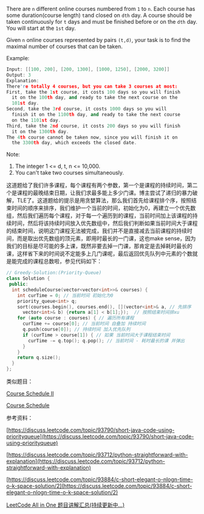 There are `n` different online courses numbered from `1` to `n`. Each course has some duration(course length) `t`and closed on `dth` day. A course should be taken continuously for `t` days and must be finished before or on the `dth` day. You will start at the `1st` day.

Given `n` online courses represented by pairs `(t,d)`, your task is to find the maximal number of courses that can be taken.

Example:

```cpp
Input: [[100, 200], [200, 1300], [1000, 1250], [2000, 3200]]
Output: 3
Explanation: 
There're totally 4 courses, but you can take 3 courses at most:
First, take the 1st course, it costs 100 days so you will finish
  it on the 100th day, and ready to take the next course on the
  101st day.
Second, take the 3rd course, it costs 1000 days so you will
  finish it on the 1100th day, and ready to take the next course
  on the 1101st day. 
Third, take the 2nd course, it costs 200 days so you will finish
  it on the 1300th day. 
The 4th course cannot be taken now, since you will finish it on
  the 3300th day, which exceeds the closed date.
```

Note:

1. The integer 1 <= d, t, n <= 10,000.
2. You can't take two courses simultaneously.

这道题给了我们许多课程，每个课程有两个参数，第一个是课程的持续时间，第二个是课程的最晚结束日期，让我们求最多能上多少门课。博主尝试了递归的暴力破解，TLE了。这道题给的提示是用贪婪算法，那么我们首先给课程排个序，按照结束时间的顺序来排序，我们维护一个当前的时间，初始化为0，再建立一个优先数组，然后我们遍历每个课程，对于每一个遍历到的课程，当前时间加上该课程的持续时间，然后将该持续时间放入优先数组中，然后我们判断如果当前时间大于课程的结束时间，说明这门课程无法被完成，我们并不是直接减去当前课程的持续时间，而是取出优先数组的顶元素，即用时最长的一门课，这也make sense，因为我们的目标是尽可能的多上课，既然非要去掉一门课，那肯定是去掉耗时最长的课，这样省下来的时间说不定能多上几门课呢，最后返回优先队列中元素的个数就是能完成的课程总数啦，参见代码如下：

```cpp
// Greedy-Solution:(Priority-Queue)
class Solution {
 public:
  int scheduleCourse(vector<vector<int>>& courses) {
    int curTime = 0; // 当前时间 初始化为0
    priority_queue<int> q;
    sort(courses.begin(), courses.end(), [](vector<int>& a, // 先排序
      vector<int>& b) {return a[1] < b[1];});  // 按照结束时间排xu
    for (auto course : courses) { // 遍历所有课程
      curTime += course[0]; // 当前时间 自叠加 持续时间
      q.push(course[0]); // 持续时间 加入优先队列
      if (curTime > course[1]) { // 如果 当前时间大于课程结束时间
        curTime -= q.top(); q.pop(); // 当前时间 - 耗时最长的课 并弹出
      }
    }
    return q.size();
  }
};
```

类似题目：

[Course Schedule II](http://www.cnblogs.com/grandyang/p/4504793.html)

[Course Schedule](http://www.cnblogs.com/grandyang/p/4484571.html)

参考资料：

[https://discuss.leetcode.com/topic/93790/short-java-code-using-priorityqueue](https://discuss.leetcode.com/topic/93790/short-java-code-using-priorityqueue)

[https://discuss.leetcode.com/topic/93712/python-straightforward-with-explanation](https://discuss.leetcode.com/topic/93712/python-straightforward-with-explanation)

[https://discuss.leetcode.com/topic/93884/c-short-elegant-o-nlogn-time-o-k-space-solution/2](https://discuss.leetcode.com/topic/93884/c-short-elegant-o-nlogn-time-o-k-space-solution/2)

[LeetCode All in One 题目讲解汇总(持续更新中...)](http://www.cnblogs.com/grandyang/p/4606334.html)